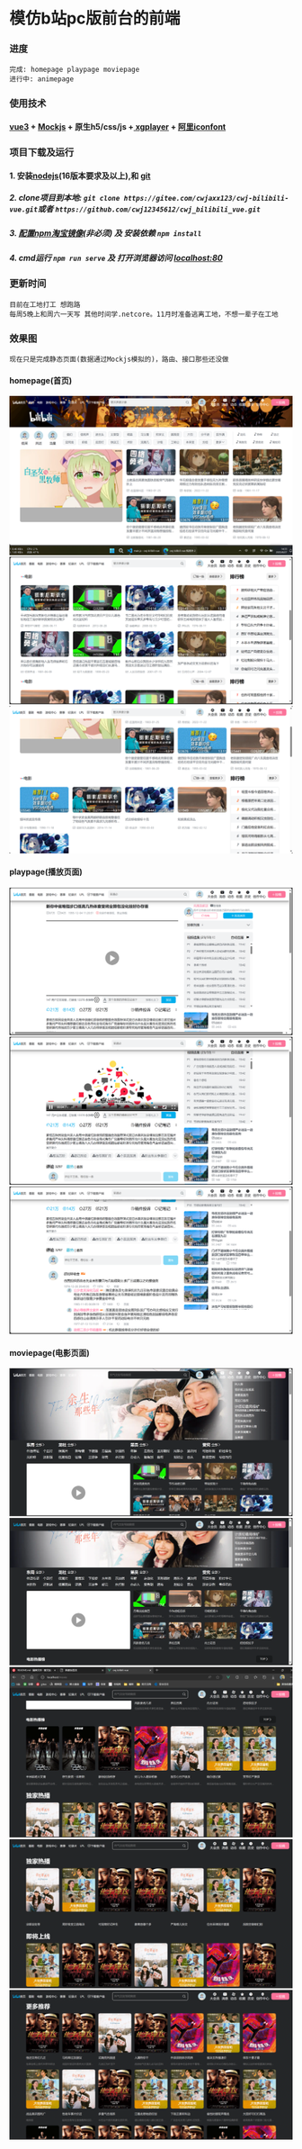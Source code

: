 # 模仿b站pc版前台的前端
### 进度
    完成: homepage playpage moviepage
    进行中: animepage
### 使用技术


#### [vue3](https://vuejs.org/) + [Mockjs](http://mockjs.com/examples.html) + 原生h5/css/js +[ xgplayer](http://h5player.bytedance.com/guide/) + [阿里iconfont](https://www.iconfont.cn/)


### 项目下载及运行


 #### 1. 安装[nodejs](https://nodejs.org/en)(16版本要求及以上),和 [git](https://git-scm.com/downloads)
##### 2. clone项目到本地: ```git clone https://gitee.com/cwjaxx123/cwj-bilibili-vue.git```或者 ```https://github.com/cwj12345612/cwj_bilibili_vue.git```
##### 3. [配置npm淘宝镜像](https://www.cnblogs.com/tanyiqu/p/14532462.html)(非必须) 及 安装依赖 ```npm install```
##### 4. cmd运行 ```npm run serve``` 及 打开浏览器访问  [localhost:80](http://locolhost:80)

 


### 更新时间

    目前在工地打工 想跑路
    每周5晚上和周六一天写 其他时间学.netcore。11月时准备逃离工地，不想一辈子在工地
### 效果图 
```
现在只是完成静态页面(数据通过Mockjs模拟的)，路由、接口那些还没做
```
#### homepage(首页)

![输入图片说明](/public/效果图/homepage1.png)
![输入图片说明](/public/效果图/homepage2.png)
![输入图片说明](/public/效果图/homepage3.png)

#### playpage(播放页面)
![输入图片说明](/public/效果图/playpage1.png)
![输入图片说明](/public/效果图/playpage2.png)
![输入图片说明](/public/效果图/playpage3.png)

#### moviepage(电影页面)
![输入图片说明](/public/效果图/movie1.png)
![输入图片说明](/public/效果图/movie2.png)
![输入图片说明](/public/效果图/movie3.png)
![输入图片说明](/public/效果图/movie4.png)
![输入图片说明](/public/效果图/movie5.png)
    
